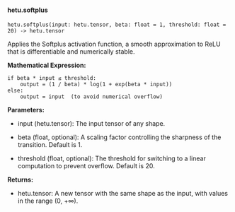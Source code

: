 #### hetu.softplus

```
hetu.softplus(input: hetu.tensor, beta: float = 1, threshold: float = 20) -> hetu.tensor
```

Applies the Softplus activation function, a smooth approximation to ReLU that is differentiable and numerically stable.

**Mathematical Expression:**

```
if beta * input ≤ threshold:
    output = (1 / beta) * log(1 + exp(beta * input))
else:
    output = input  (to avoid numerical overflow)
```

**Parameters:**

* input (hetu.tensor): The input tensor of any shape.

* beta (float, optional): A scaling factor controlling the sharpness of the transition. Default is 1.

* threshold (float, optional): The threshold for switching to a linear computation to prevent overflow. Default is 20.

**Returns:**

* hetu.tensor: A new tensor with the same shape as the input, with values in the range (0, +∞).

